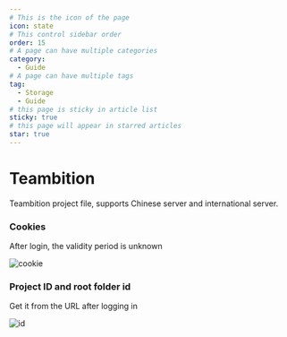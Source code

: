 ```yaml
---
# This is the icon of the page
icon: state
# This control sidebar order
order: 15
# A page can have multiple categories
category:
  - Guide
# A page can have multiple tags
tag:
  - Storage
  - Guide
# this page is sticky in article list
sticky: true
# this page will appear in starred articles
star: true
---
```


# Teambition

Teambition project file, supports Chinese server and international server.

### Cookies

After login, the validity period is unknown

![cookie](/img/drivers/teambition-cookie.png)

### Project ID and root folder id

Get it from the URL after logging in

![id](/img/drivers/teambition-id.png)